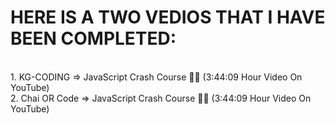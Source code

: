 # HERE IS A TWO VEDIOS THAT I HAVE BEEN COMPLETED: 
<br> 1. KG-CODING => JavaScript Crash Course 🚀🔥 (3:44:09 Hour Video On YouTube)
<br> 2. Chai OR Code => JavaScript Crash Course 🚀🔥 (3:44:09 Hour Video On YouTube)

